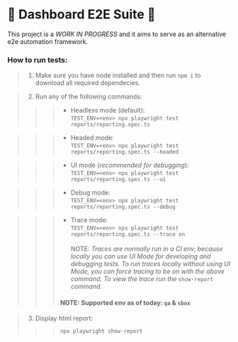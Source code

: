 # 🚧 Dashboard E2E Suite 🚧 
This project is a _WORK IN PROGRESS_ and it aims to serve as an alternative e2e automation framework.

### How to run tests:
> 1. Make sure you have node installed and then run `npm i` to download all required dependecies.

> 2. Run any of the following commands: 
>>>- Headless mode (default):\
>>>`TEST_ENV=<env> npx playwright test reports/reporting.spec.ts`

>>>- Headed mode:\
>>>`TEST_ENV=<env> npx playwright test reports/reporting.spec.ts --headed` 

>>>- UI mode (_recommended for debugging_):\
>>>`TEST_ENV=<env> npx playwright test reports/reporting.spec.ts --ui`

>>>- Debug mode:\
>>>`TEST_ENV=<env> npx playwright test reports/reporting.spec.ts --debug` 

>>>- Trace mode:\
>>>`TEST_ENV=<env> npx playwright test reports/reporting.spec.ts --trace on`\
\
 NOTE: _Traces are normally run in a CI env, because locally you can use UI Mode for developing and debugging tests. To run traces locally without using UI Mode, you can force tracing to be on with the above command. To view the trace run the_ `show-report` _command._
>>>#### NOTE: Supported env as of today: `qa` & `sbox`

> 3. Display html report:
>>>`npx playwright show-report`